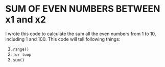 # SUM OF EVEN NUMBERS BETWEEN x1 and x2

I wrote this code to calculate the sum all the even numbers from 1 to 10, including 1 and 100. This code will tell following things:
1. `range()`
2. `for loop`
3. `sum()` 




